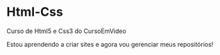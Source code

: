 # Html-Css
 Curso de Html5 e Css3 do CursoEmVideo

Estou aprendendo a criar sites e agora vou gerenciar meus repositórios!